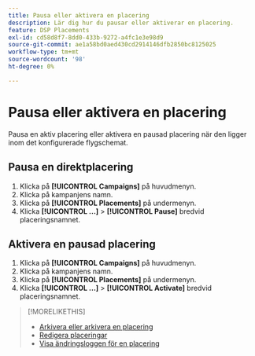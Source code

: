 ```yaml
---
title: Pausa eller aktivera en placering
description: Lär dig hur du pausar eller aktiverar en placering.
feature: DSP Placements
exl-id: cd58d8f7-8dd0-433b-9272-a4fc1e3e98d9
source-git-commit: ae1a58bd0aed430cd2914146dfb2850bc8125025
workflow-type: tm+mt
source-wordcount: '98'
ht-degree: 0%

---
```


# Pausa eller aktivera en placering

Pausa en aktiv placering eller aktivera en pausad placering när den ligger inom det konfigurerade flygschemat.

## Pausa en direktplacering

1. Klicka på **[!UICONTROL Campaigns]** på huvudmenyn.
1. Klicka på kampanjens namn.
1. Klicka på **[!UICONTROL Placements]** på undermenyn.
1. Klicka **[!UICONTROL ...]** > **[!UICONTROL Pause]** bredvid placeringsnamnet.

## Aktivera en pausad placering

1. Klicka på **[!UICONTROL Campaigns]** på huvudmenyn.
1. Klicka på kampanjens namn.
1. Klicka på **[!UICONTROL Placements]** på undermenyn.
1. Klicka **[!UICONTROL ...]** > **[!UICONTROL Activate]** bredvid placeringsnamnet.

>[!MORELIKETHIS]
>
>* [Arkivera eller arkivera en placering](placement-archive-unarchive.md)
>* [Redigera placeringar](placement-edit.md)
>* [Visa ändringsloggen för en placering](placement-change-log.md)
